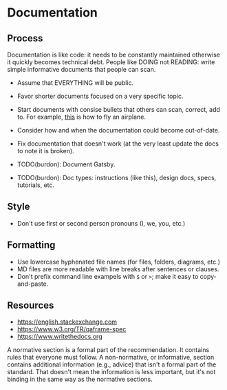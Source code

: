 # Documentation

## Process

Documentation is like code: it needs to be constantly maintained otherwise it quickly becomes technical debt.
People like DOING not READING: write simple informative documents that people can scan.

- Assume that EVERYTHING will be public.
- Favor shorter documents focused on a very specific topic.
- Start documents with consise bullets that others can scan, correct, add to.
  For example, [this](http://download.aopa.org/121010av-adventures.pdf) is how to fly an airplane.
- Consider how and when the documentation could become out-of-date.
- Fix documentation that doesn't work (at the very least update the docs to note it is broken).

- TODO(burdon): Document Gatsby.
- TODO(burdon): Doc types: instructions (like this), design docs, specs, tutorials, etc.


## Style

- Don't use first or second person pronouns (I, we, you, etc.)


## Formatting

- Use lowercase hyphenated file names (for files, folders, diagrams, etc.)
- MD files are more readable with line breaks after sentences or clauses.
- Don't prefix command line exampels with `$` or `>`; make it easy to copy-and-paste.


## Resources

- https://english.stackexchange.com
- https://www.w3.org/TR/qaframe-spec
- https://www.writethedocs.org


A normative section is a formal part of the recommendation. It contains rules that everyone must follow.
A non-normative, or informative, section contains additional information (e.g., advice) that isn't a formal part of the standard. 
That doesn't mean the information is less important, but it's not binding in the same way as the normative sections.
